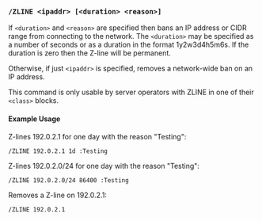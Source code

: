 <!-- This file contains a page fragment. Any changes will affect all pages that include it. -->

### `/ZLINE <ipaddr> [<duration> <reason>]`

If `<duration>` and `<reason>` are specified then bans an IP address or CIDR range from connecting to the network. The `<duration>` may be specified as a number of seconds or as a duration in the format 1y2w3d4h5m6s. If the duration is zero then the Z-line will be permanent.

Otherwise, if just `<ipaddr>` is specified, removes a network-wide ban on an IP address.

This command is only usable by server operators with ZLINE in one of their `<class>` blocks.

#### Example Usage

Z-lines 192.0.2.1 for one day with the reason "Testing":

```plaintext
/ZLINE 192.0.2.1 1d :Testing
```

Z-lines 192.0.2.0/24 for one day with the reason "Testing":

```plaintext
/ZLINE 192.0.2.0/24 86400 :Testing
```

Removes a Z-line on 192.0.2.1:

```plaintext
/ZLINE 192.0.2.1
```
